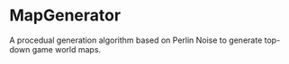 # MapGenerator

A procedual generation algorithm based on Perlin Noise to generate top-down game world maps.
